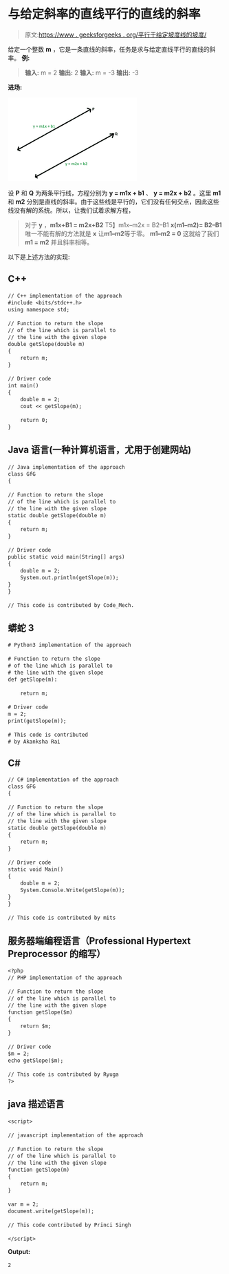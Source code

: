 # 与给定斜率的直线平行的直线的斜率

> 原文:[https://www . geeksforgeeks . org/平行于给定坡度线的坡度/](https://www.geeksforgeeks.org/slope-of-the-line-parallel-to-the-line-with-the-given-slope/)

给定一个整数 **m** ，它是一条直线的斜率，任务是求与给定直线平行的直线的斜率。
**例:**

> **输入:** m = 2
> **输出:** 2
> **输入:** m = -3
> **输出:** -3

**进场:**

![](img/c7e7d49dd2fbf10402b0c7f678d9e09e.png)

设 **P** 和 **Q** 为两条平行线，方程分别为 **y = m1x + b1** 、 **y = m2x + b2** 。这里 **m1** 和 **m2** 分别是直线的斜率。由于这些线是平行的，它们没有任何交点，因此这些线没有解的系统。所以，让我们试着求解方程，

> 对于 **y** ，**m1x+B1 = m2x+B2**
> T5】m1x–m2x = B2–B1
> **x(m1–m2)= B2–B1**
> 唯一不能有解的方法就是 **x** 让**m1–m2**等于零。
> **m1–m2 = 0**
> 这就给了我们 **m1 = m2** 并且斜率相等。

以下是上述方法的实现:

## C++

```
// C++ implementation of the approach
#include <bits/stdc++.h>
using namespace std;

// Function to return the slope
// of the line which is parallel to
// the line with the given slope
double getSlope(double m)
{
    return m;
}

// Driver code
int main()
{
    double m = 2;
    cout << getSlope(m);

    return 0;
}
```

## Java 语言(一种计算机语言，尤用于创建网站)

```
// Java implementation of the approach
class GfG
{

// Function to return the slope
// of the line which is parallel to
// the line with the given slope
static double getSlope(double m)
{
    return m;
}

// Driver code
public static void main(String[] args)
{
    double m = 2;
    System.out.println(getSlope(m));
}
}

// This code is contributed by Code_Mech.
```

## 蟒蛇 3

```
# Python3 implementation of the approach

# Function to return the slope
# of the line which is parallel to
# the line with the given slope
def getSlope(m):

    return m;

# Driver code
m = 2;
print(getSlope(m));

# This code is contributed
# by Akanksha Rai
```

## C#

```
// C# implementation of the approach
class GFG
{

// Function to return the slope
// of the line which is parallel to
// the line with the given slope
static double getSlope(double m)
{
    return m;
}

// Driver code
static void Main()
{
    double m = 2;
    System.Console.Write(getSlope(m));
}
}

// This code is contributed by mits
```

## 服务器端编程语言（Professional Hypertext Preprocessor 的缩写）

```
<?php
// PHP implementation of the approach

// Function to return the slope
// of the line which is parallel to
// the line with the given slope
function getSlope($m)
{
    return $m;
}

// Driver code
$m = 2;
echo getSlope($m);

// This code is contributed by Ryuga
?>
```

## java 描述语言

```
<script>

// javascript implementation of the approach

// Function to return the slope
// of the line which is parallel to
// the line with the given slope
function getSlope(m)
{
    return m;
}

var m = 2;
document.write(getSlope(m));

// This code contributed by Princi Singh

</script>
```

**Output:** 

```
2
```